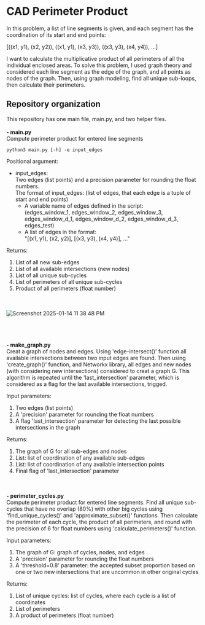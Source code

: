 # CAD Perimeter Product
In this problem, a list of line segments is given, and each segment has the coordination of its start and end points:

[((x1, y1), (x2, y2)), ((x1, y1), (x3, y3)), ((x3, y3), (x4, y4)), …] 

I want to calculate the multiplicative product of
all perimeters of all the individual enclosed areas. To solve this problem, I used graph theory and considered each line segment as the edge of the graph, and all points as nodes of the graph. Then,
using graph modeling, find all unique sub-loops, then calculate their perimeters. 

## Repository organization
This repository has one main file, main.py, and two helper files.
\
\
**-  main.py**\
Compute perimeter product for entered line segments

```
python3 main.py [-h] -e input_edges
```

Positional argument:
- input_edges: \
  Two edges (list points) and a precision parameter for rounding the float numbers.\
  The format of input_edges: (list of edges, that each edge is a tuple of start and end points)
   - A variable name of edges defined in the script:\
       (edges_window_1, edges_window_2, edges_window_3,\
        edges_window_d_1, edges_window_d_2, edges_window_d_3,\
        edges_test)
   - A list of edges in the format:\
        "[(x1, y1), (x2, y2)], [(x3, y3), (x4, y4)], ..." 

Returns:
  1) List of all new sub-edges
  2) List of all available intersections (new nodes)
  3) List of all unique sub-cycles
  4) List of perimeters of all unique sub-cycles
  5) Product of all perimeters (float number)

\
\
![Screenshot 2025-01-14 11 38 48 PM](https://github.com/user-attachments/assets/e9ac56f3-51d2-4801-9a5d-326597ba254f)

\
\
\
**-   make_graph.py**\
Creat a graph of nodes and edges. Using 'edge-intersect()' function all available intersections between two input edges are found. Then using 'create_graph()' function, and Networkx library, all edges and new nodes (with considering new intersections) considered to creat a graph G. This algorithm is repeated until the 'last_intersection' parameter, which is considered as a flag for the last available intersections, trigged.

Input parameters:
  1) Two edges (list points)
  2) A 'precision' parameter for rounding the float numbers
  3) A flag 'last_intersection' parameter for detecting the last possible intersections in the graph

Returns:
  1) The graph of G for all sub-edges and nodes
  2) List: list of coordination of any available sub-edges
  3) List: list of coordination of any available intersection points
  4) Final flag of 'last_intersection' parameter

\
\
**-   perimeter_cycles.py**\
Compute perimeter product for entered line segments. Find all unique sub-cycles that have no overlap (80%) with other big cycles using 'find_unique_cycles()' and 'approximate_subset()' functions. Then calculate the perimeter of each cycle, the product of all perimeters, and round with the precision of 6 for float numbers using 'calculate_perimeters()' function.

Input parameters:
  1) The graph of G: graph of cycles, nodes, and edges
  2) A 'precision' parameter for rounding the float numbers
  3) A 'threshold=0.8' parameter: the accepted subset proportion based on one or two new intersections that are uncommon in other original cycles

Returns:
  1) List of unique cycles: list of cycles, where each cycle is a list of coordinates
  2) List of perimeters
  3) A product of perimeters (float number)
